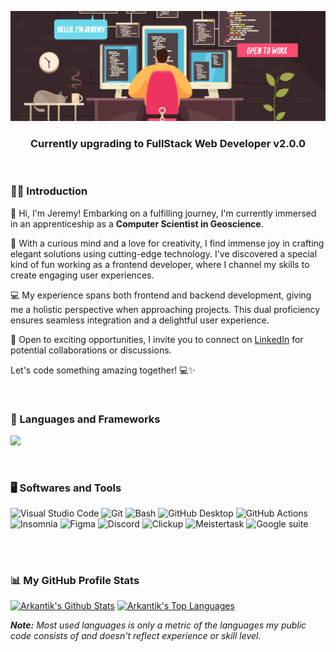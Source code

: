 <!-- Header section -->
<p align="center">
  <img src="https://github.com/Arkantik/Arkantik/blob/main/programmer%20work.png" alt="Jeremy Dohin"/></a>
  <h3 align="center">Currently upgrading to FullStack Web Developer v2.0.0</h3>
</p>
</br>


<!-- Introduction section -->
### 👨‍💻 Introduction
<p>
👋 Hi, I'm Jeremy! Embarking on a fulfilling journey, I'm currently immersed in an apprenticeship as a <b>Computer Scientist in Geoscience</b>.

🚀 With a curious mind and a love for creativity, I find immense joy in crafting elegant solutions using cutting-edge technology. I've discovered a special kind of fun working as a frontend developer, where I channel my skills to create engaging user experiences.

💻 My experience spans both frontend and backend development, giving me a holistic perspective when approaching projects. This dual proficiency ensures seamless integration and a delightful user experience.

💼 Open to exciting opportunities, I invite you to connect on <a href="https://www.linkedin.com/in/jeremy-dohin/" aria-label="linkedin button">LinkedIn</a> for potential collaborations or discussions.

Let's code something amazing together! 💻✨
</p>
</br>

<!-- Languages and Frameworks badges section -->

### 🧰 Languages and Frameworks 

<p>
  <a href="https://skillicons.dev">
    <img src="https://skillicons.dev/icons?i=html,css,js,ts,sass,docker,react,nextjs,angular,tailwind,markdown,nodejs,mysql,postgres,express&theme=dark" />
  </a>
</p>
</br>

<!-- Softwares and Tools badges section -->
### 🖥️ Softwares and Tools 

<p>
  <img alt="Visual Studio Code" src="https://img.shields.io/badge/Visual%20Studio%20Code-0078d7.svg?logo=visual-studio-code&logoColor=white"/>
  <img alt="Git" src="https://img.shields.io/badge/Git-F05033.svg?logo=git&logoColor=white"/>
   <img alt="Bash" src="https://img.shields.io/badge/Bash-4EAA25.svg?logo=gnu-bash&logoColor=white"/>
  <img alt="GitHub Desktop" src="https://img.shields.io/badge/GitHub%20Desktop-8034A9.svg?logo=github&logoColor=white"/>
  <img alt="GitHub Actions" src="https://img.shields.io/badge/GitHub%20Actions-2671E5.svg?logo=github%20actions&logoColor=white">
  <img alt="Insomnia" src="https://img.shields.io/badge/Insomnia-4000BF.svg?logo=insomnia&logoColor=white">
  <img alt="Figma" src="https://img.shields.io/badge/Figma-F24E1E.svg?logo=figma&logoColor=white"/>
  <img alt="Discord" src="https://img.shields.io/badge/Discord-5865F2.svg?logo=discord&logoColor=white"/>
  <img alt="Clickup" src="https://img.shields.io/badge/Clickup-7B68EE.svg?logo=clickup&logoColor=white"/>
  <img alt="Meistertask" src="https://img.shields.io/badge/Meistertask-00aaff.svg?logo=meistertask&logoColor=white"/>
  <img alt="Google suite" src="https://img.shields.io/badge/Google Suite-yellow.svg?logo=google&logoColor=white"/>
</p>
</br>

#

### 📊 My GitHub Profile Stats 

<a href="https://github.com/anuraghazra/github-readme-stats"><img alt="Arkantik's Github Stats" src="https://github-readme-stats.vercel.app/api?username=arkantik&show_icons=true&include_all_commits=true&count_private=true&theme=city_lights&hide_border=true" max-height="192px"/></a>
<a href="https://github.com/anuraghazra/github-readme-stats"><img alt="Arkantik's Top Languages" src="https://github-readme-stats.vercel.app/api/top-langs/?username=arkantik&langs_count=8&layout=compact&include_all_commits=true&count_private=true&theme=city_lights&hide_border=true" max-height="192px"/></a>
          
<i><b>Note:</b> Most used languages is only a metric of the languages my public code consists of and doesn't reflect experience or skill level.</i>
